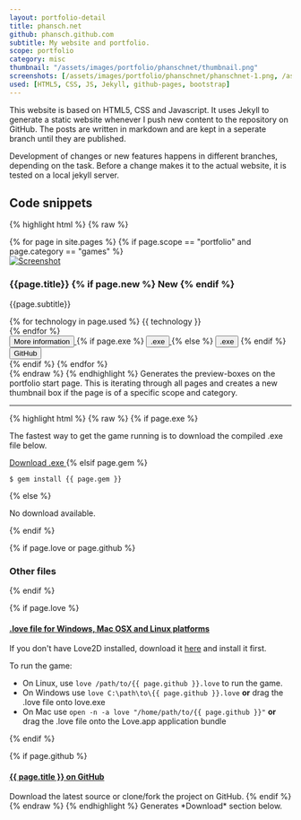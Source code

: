 ```yaml
---
layout: portfolio-detail
title: phansch.net
github: phansch.github.com
subtitle: My website and portfolio.
scope: portfolio
category: misc
thumbnail: "/assets/images/portfolio/phanschnet/thumbnail.png"
screenshots: [/assets/images/portfolio/phanschnet/phanschnet-1.png, /assets/images/portfolio/phanschnet/phanschnet-2.png]
used: [HTML5, CSS, JS, Jekyll, github-pages, bootstrap]
---
```


This website is based on HTML5, CSS and Javascript. It uses Jekyll to generate a static website whenever I push new content to the repository on GitHub. The posts are written in markdown and are kept in a seperate branch until they are published.

Development of changes or new features happens in different branches, depending on the task. Before a change makes it to the actual website, it is tested on a local jekyll server.

<a id="snippets" class="anchor"></a>

## Code snippets

{% highlight html %}
{% raw %}
  <div class="row">
    {% for page in site.pages %}
      {% if page.scope == "portfolio" and page.category == "games" %}
        <div class="col-md-4">
          <div class="thumbnail">
            <a href="{{page.url}}">
              <img class="thumb" src="{{page.thumbnail}}" alt="Screenshot">
            </a>
            <h3>{{page.title}}
            {% if page.new %}
              <span class="label label-primary">New</span>
            {% endif %}
            </h3>
            <p>{{page.subtitle}}</p>
            <div class="tech">
              {% for technology in page.used %}
              <span class="label label-primary">{{ technology }}</span><br />
              {% endfor %}
            </div>
            <div class="buttons">
              <a href="{{ page.url }}">
                <button type="button" class="btn btn-default btn-sm">
                  <span class="glyphicon glyphicon-chevron-right"></span> More information
                </button>
              </a>
              {% if page.exe %}
              <a href="{{ page.exe }}">
                <button type="button" class="btn btn-default btn-sm">
                  <span class="glyphicon glyphicon-save"></span> .exe
                </button>
              </a>
              {% else %}
              <button type="button" class="btn btn-default btn-sm disabled">
                <span class="glyphicon glyphicon-save"></span> .exe
              </button>
              {% endif %}
              <a href="http://github.com/phansch/{{ page.title }}">
                <button type="button" class="btn btn-default btn-sm">
                  <span class="glyphicon glyphicon-share"></span> GitHub
                </button>
              </a>
            </div>
          </div>
        </div>
      {% endif %}
    {% endfor %}
  </div>
{% endraw %}
{% endhighlight %}
<span class="glyphicon glyphicon-chevron-right"></span> Generates the preview-boxes on the portfolio start page. This is iterating through all pages and creates a new thumbnail box if the page is of a specific scope and category.

----

{% highlight html %}
{% raw %}
{% if page.exe %}
  <p>The fastest way to get the game running is to download the compiled .exe file below.</p>
  <a href="{{ page.exe }}" class="btn btn-primary btn-lg">
  <span class="glyphicon glyphicon-save"></span> Download .exe
  </a>
{% elsif page.gem %}
  <pre><code>$ gem install {{ page.gem }}</code></pre>
{% else %}
  <p>No download available.</p>
{% endif %}

{% if page.love or page.github %}
  <h3>Other files</h3>
{% endif %}

{% if page.love %}
  <h4><a href="#">.love file for Windows, Mac OSX and Linux platforms</a></h4>

  <p>If you don't have Love2D installed, download it <a href="http://love2d.org/">here</a> and install it first.

  To run the game:
  <ul>
      <li>On Linux, use <code>love /path/to/{{ page.github }}.love</code> to run the game.</li>
      <li>On Windows use <code>love C:\path\to\{{ page.github }}.love</code> <strong>or</strong> drag the .love file onto love.exe</li>
      <li>On Mac use <code>open -n -a love "/home/path/to/{{ page.github }}"</code> <strong>or</strong> drag the .love file onto the Love.app application bundle</li>
  </ul>
  </p>
{% endif %}

{% if page.github %}
  <h4><a href="http://github.com/phansch/{{ page.github }}">{{ page.title }} on GitHub</a></h4>
  Download the latest source or clone/fork the project on GitHub.
{% endif %}
{% endraw %}
{% endhighlight %}
<span class="glyphicon glyphicon-chevron-right"></span> Generates *Download* section below.

